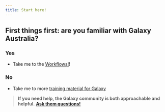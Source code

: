 ```yaml
---
title: Start here!
---
```


## First things first: are you familiar with Galaxy Australia?

### Yes

- Take me to the [Workflows!]()!

### No

- Take me to more [training material for Galaxy](https://training.galaxyproject.org/training-material/) 

> **If you need help, the Galaxy community is both approachable and helpful.**
[**Ask them questions!**](https://help.galaxyproject.org/)
